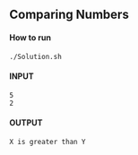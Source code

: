 ## Comparing Numbers

#### How to run
```
./Solution.sh
```

#### INPUT
```
5  
2  
```

#### OUTPUT
```
X is greater than Y  
```
